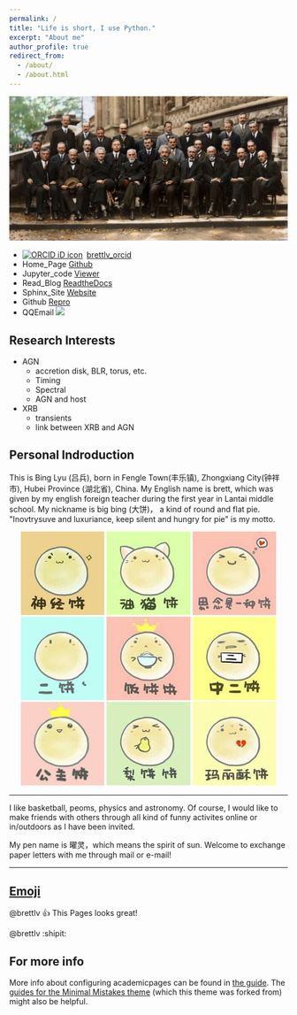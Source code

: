 ```yaml
---
permalink: /
title: "Life is short, I use Python."
excerpt: "About me"
author_profile: true
redirect_from: 
  - /about/
  - /about.html
---
```


![Thumbnail of Solvey](huiyi1.jpg)
+ <div itemscope itemtype="https://schema.org/Person"><a itemprop="sameAs" content="https://orcid.org/0000-0001-8879-368X" href="https://orcid.org/0000-0001-8879-368X" target="orcid.widget" rel="noopener noreferrer" style="vertical-align:top;"><img src="https://orcid.org/sites/default/files/images/orcid_16x16.png" style="width:1em;margin-right:.5em;" alt="ORCID iD icon">brettlv_orcid</a></div>
+ Home_Page [Github](https://brettlv.github.io/)
+ Jupyter_code [Viewer](http://nbviewer.jupyter.org/github/brettlv/brettlv.github.io/tree/master/pythoncode/)
+ Read_Blog [ReadtheDocs](http://brettlvgithubio.readthedocs.io/en/latest/)
+ Sphinx_Site [Website](/build/index.html)
+ Github [Repro](https://github.com/brettlv/brettlv.github.io/)
+ QQEmail <a target="_blank" href="http://mail.qq.com/cgi-bin/qm_share?t=qm_mailme&email=372tuqurs6mfubCnsr62s-G8sLI" style="text-decoration:none;"><img src="http://rescdn.qqmail.com/zh_CN/htmledition/images/function/qm_open/ico_mailme_01.png"/></a>

Research Interests
------
+ AGN
  + accretion disk, BLR, torus, etc.
  + Timing
  + Spectral
  + AGN and host
+ XRB
  + transients
  + link between XRB and AGN



Personal Indroduction
------
This is  Bing Lyu (吕兵), born in Fengle Town(丰乐镇), Zhongxiang City(钟祥市), Hubei Province (湖北省), China. My English name is brett, which was given by my english foreign teacher during the first year in Lantai middle school. My nickname is big bing (大饼)， a kind of round and flat pie. "Inovtrysuve and luxuriance, keep silent and hungry for pie" is my motto.


<center class="half">
<img src="../images/bingemoji/shenjingbing.jpg"  width="30%">
<img src="../images/bingemoji/youmaobing.jpg"  width="30%">
<img src="../images/bingemoji/silianbing.jpg"  width="30%">
</center>

<center class="half">
<img src="../images/bingemoji/erbing.jpg"  width="30%">
<img src="../images/bingemoji/fanbing.jpg"  width="30%">
<img src="../images/bingemoji/zhongerbing.jpg"  width="30%">
</center>

<center class="half">
<img src="../images/bingemoji/gongzhubing.jpg"  width="30%">
<img src="../images/bingemoji/libing.jpg"  width="30%">
<img src="../images/bingemoji/malisubing.jpg"  width="30%">
</center>

-----

I like basketball, peoms, physics and astronomy. Of course, I would like to make friends with others  through all kind of funny activites online or in/outdoors as I have been invited.

My pen name is 曜灵，which means the spirit of sun. Welcome to exchange paper letters with me through mail or e-mail!

<!--
整段整段的不可见内容
shenjingbing.jpg
youmaobing.jpg
silianbing.jpg
erbing.jpg
fanbing.jpg
zhongerbing.jpg
gongzhubing.jpg
libing.jpg
malisubing.jpg
shadan.jpg
-->


-----
[Emoji](https://github.com/ikatyang/emoji-cheat-sheet/blob/master/README.md)
-----
@brettlv :+1: This Pages looks great!

@brettlv :shipit:



For more info
------
More info about configuring academicpages can be found in [the guide](https://academicpages.github.io/markdown/). The [guides for the Minimal Mistakes theme](https://mmistakes.github.io/minimal-mistakes/docs/configuration/) (which this theme was forked from) might also be helpful.
